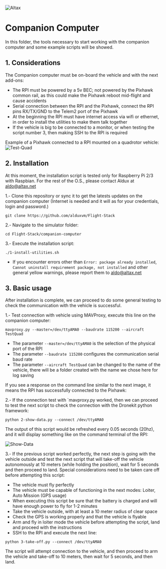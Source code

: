 ![Altax](https://altax.net/images/altax.png "Altax")

# Companion Computer 

In this folder, the tools necessary to start working with the companion computer and some example scripts will be showed.

## 1. Considerations

The Companion computer must be on-board the vehicle and with the next add-ons:

* The RPI must be powered by a 5v BEC; not powered by the Pixhawk common rail, as this could make the Pixhawk reboot mid-flight and cause accidents
* Serial connection between the RPI and the Pixhawk, connect the RPI pins RX/TX/GND to the Telem2 port of the Pixhawk
* At the beginning the RPI must have internet access via wifi or ethernet, in order to install the utilities to make them talk together
* If the vehicle is big to be connected to a monitor, or when testing the script number 3, then making SSH to the RPI is required

Example of a Pixhawk connected to a RPI mounted on a quadrotor vehicle:
![Test-Quad](https://altax.net/images/fs/cc/test-quad.jpg "Test-Quad")

## 2. Installation

At this moment, the installation script is tested only for Raspberry Pi 2/3 with Raspbian. For the rest of the O.S., please contact Aldux at aldo@altax.net

1.- Clone this repository or sync it to get the latests updates on the companion computer (Internet is needed and it will as for your credentials, login and password.)
```
git clone https://github.com/alduxvm/Flight-Stack
```

2.- Navigate to the simulator folder:
```
cd Flight-Stack/companion-computer
```

3.- Execute the installation script: 
```
./1-install-utilities.sh
```

* If you encounter errors other than `Error: package already installed`, `Cannot uninstall requirement package, not installed` and other general yellow warnings, please report them to aldo@altax.net


## 3. Basic usage

After installation is complete, we can proceed to do some general testing to check the communication with the vehicle is successful.

1.- Test connection with vehicle using MAVProxy, execute this line on the companion computer:
```
mavproxy.py --master=/dev/ttyAMA0 --baudrate 115200 --aircraft TestQuad
```
* The parameter `--master=/dev/ttyAMA0` is the selection of the physical port of the RPI
* The parameter `--baudrate 115200` configures the communication serial baud rate
* The parameter `--aircraft TestQuad` can be changed to the name of the vehicle, there will be a folder created with the name we chose here for log saving

If you see a response on the command line similar to the next image, it means the RPI has successfully connected to the Pixhawk:


2.- If the connection test with `mavproxy.py worked, then we can proceed to test the next script to check the connection with the Dronekit python framework:
```
python 2-show-data.py --connect /dev/ttyAMA0
```
The output of this script would be refreshed every 0.05 seconds (20hz), and it will display something like on the command terminal of the RPI:

![Show-Data](https://altax.net/images/fs/cc/showdata.png "Show-Data")

3.- If the previous script worked perfectly, the next step is going with the vehicle outside and test the next script that will take-off the vehicle autonomously at 10 meters (while holding the position), wait for 5 seconds and then proceed to land. Special considerations need to be taken care off before attempting this script:

* The vehicle must fly perfectly 
* The vehicle must be capable of functioning in the next modes: Loiter, Auto Mission (GPS usage)
* When executing this script be sure that the battery is charged and will have enough power to fly for 1-2 minutes
* Take the vehicle outside, with at least a 10 meter radius of clear space
* Check the GPS is working properly and that the vehicle is flyable
* Arm and fly in loiter mode the vehicle before attempting the script, land and proceed with the instructions
* SSH to the RPI and execute the next line:
```
python 3-take-off.py --connect /dev/ttyAMA0
```

The script will attempt connection to the vehicle, and then proceed to arm the vehicle and take-off to 10 meters, then wait for 5 seconds, and then land. 

